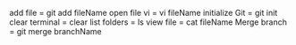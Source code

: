 add file = git add fileName
open file vi = vi fileName
initialize Git = git init
clear terminal = clear
list folders = ls
view file = cat fileName
Merge branch = git merge branchName
